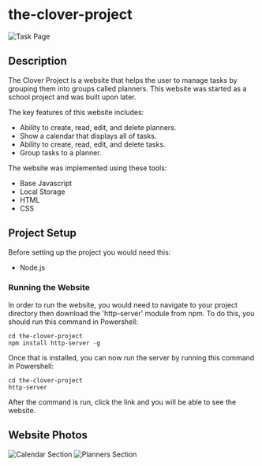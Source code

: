 # the-clover-project
![Task Page](https://github.com/user-attachments/assets/3ce788b2-2fd4-410d-9ea0-5e214acb649b)

## Description
The Clover Project is a website that helps the user to manage tasks by grouping them into groups called planners. This website was started as a school project and was built upon later.

The key features of this website includes:
- Ability to create, read, edit, and delete planners.
- Show a calendar that displays all of tasks.
- Ability to create, read, edit, and delete tasks.
- Group tasks to a planner.

The website was implemented using these tools:
- Base Javascript
- Local Storage
- HTML
- CSS

## Project Setup
Before setting up the project you would need this:
- Node.js

### Running the Website
In order to run the website, you would need to navigate to your project directory then download the 'http-server' module from npm. To do this, you should run this command in Powershell:
```
cd the-clover-project
npm install http-server -g
```

Once that is installed, you can now run the server by running this command in Powershell:
```
cd the-clover-project
http-server
```

After the command is run, click the link and you will be able to see the website.


## Website Photos
![Calendar Section](https://github.com/user-attachments/assets/daccc357-0538-4a8b-ba49-7d3856e18cc4)
![Planners Section](https://github.com/user-attachments/assets/7ee9f1d1-7bbb-4183-bce7-3615b1a183c4)



